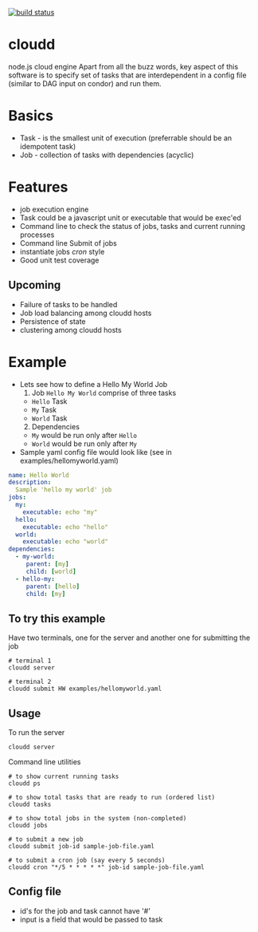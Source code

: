 [![build status](https://secure.travis-ci.org/openmason/cloudd.png)](http://travis-ci.org/openmason/cloudd)
# cloudd                                                  
node.js cloud engine 
Apart from all the buzz words, key aspect of this software is to specify set of tasks that are interdependent in a config file (similar to DAG input on condor) and run them.

# Basics
 * Task - is the smallest unit of execution (preferrable should be an idempotent task)
 * Job - collection of tasks with dependencies (acyclic)

# Features 
 * job execution engine
 * Task could be a javascript unit or executable that would be exec'ed
 * Command line to check the status of jobs, tasks and current running processes
 * Command line Submit of jobs
 * instantiate jobs _cron_ style
 * Good unit test coverage

## Upcoming
 * Failure of tasks to be handled
 * Job load balancing among cloudd hosts
 * Persistence of state
 * clustering among cloudd hosts
 
# Example
 * Lets see how to define a Hello My World Job
    1. Job `Hello My World` comprise of three tasks
      * `Hello` Task
      * `My` Task
      * `World` Task
    2. Dependencies
      * `My` would be run only after `Hello`
      * `World` would be run only after `My`
  * Sample yaml config file would look like (see in examples/hellomyworld.yaml)

```yaml
name: Hello World
description:
  Sample 'hello my world' job
jobs:
  my:
    executable: echo "my"
  hello:
    executable: echo "hello"
  world:
    executable: echo "world"
dependencies:
  - my-world:
     parent: [my]
     child: [world]
  - hello-my:
     parent: [hello]
     child: [my]
```

## To try this example
Have two terminals, one for the server and another one for submitting the job

    # terminal 1
    cloudd server
    
    # terminal 2
    cloudd submit HW examples/hellomyworld.yaml

## Usage
To run the server
    
    cloudd server
    
Command line utilities

    # to show current running tasks
    cloudd ps
    
    # to show total tasks that are ready to run (ordered list)
    cloudd tasks
    
    # to show total jobs in the system (non-completed)
    cloudd jobs
    
    # to submit a new job
    cloudd submit job-id sample-job-file.yaml
    
    # to submit a cron job (say every 5 seconds)
    cloudd cron "*/5 * * * * *" job-id sample-job-file.yaml
    

## Config file
  * id's for the job and task cannot have '#'
  * input is a field that would be passed to task

